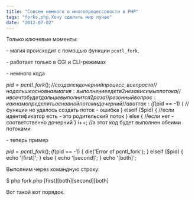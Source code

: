 ```yaml
---
title: "Совсем немного о многопроцессовости в PHP"
tags: "forks,php,Хочу сделать мир лучше"
date: "2012-07-02"
---
```


Только ключевые моменты:

\- магия происходит с помощью функции `pcntl_fork`.

\- работает только в CGI и CLI-режимах

\- немного кода

$pid = pcntl\_fork();
// создался дочерний процесс, все просто
// но дальше основная магия: выполнение едет в 2 независимых потока
// и все что будет дальше выполнится 2 раза
// резонный вопрос: как нам определить основной потом и дочерний
// а вот так:
if ($pid == -1) {
    //функции не удалось создать поток - ошибка
} elseif ($pid) {
    //если идентификатор есть - это родительский поток
} else {
    //если нет - соответственно дочерний
}
i++; //а этот код будет выполнен обеими потоками

\- теперь пример

$pid = pcntl\_fork();
if ($pid == -1) {
     die('Error of pcntl\_fork');
} elseif ($pid) {
    echo '[first]';
} else {
    echo '[second]';
}
echo '[both]';

Выполним через командную строку:

$ php fork.php
[first][both][second][both]

Вот такой вот порядок.
